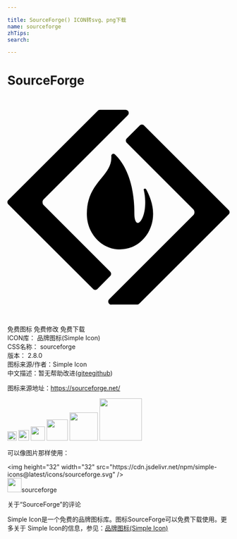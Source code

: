 ```yaml
---

title: SourceForge() ICON转svg、png下载
name: sourceforge
zhTips: 
search: 

---
```


# SourceForge  <small style="font-size: 60%;font-weight: 100"></small>

<div id="svg" class="svg-wrap">
<svg role="img" xmlns="http://www.w3.org/2000/svg" viewBox="0 0 24 24"><title>SourceForge icon</title><path d="M9.998 1.4648c-.088 0-.1761.0395-.2402.1036L.1016 11.2148c-.1361.1281-.1361.3444 0 .4805l9.1523 9.1348c.064.072.1522.1054.2402.1054.0881 0 .1743-.0414.2383-.1054l1.3692-1.3848c.136-.128.136-.3444 0-.4805l-7.172-7.1738a.4682.4682 0 010-.664l9.0782-9.0782c.1201-.12.1123-.2728.0723-.377-.04-.096-.1444-.207-.3125-.207H9.998zm4.5313 1.5918c-.088 0-.1762.0415-.2402.1055l-1.3926 1.3926c-.1361.128-.1361.3444 0 .4805l7.1719 7.1816c.088.088.1367.208.1367.3281 0 .1201-.0487.24-.1367.3281l-9.0782 9.0782c-.12.12-.1123.2728-.0722.377.04.096.1443.207.3125.207v-.0079H14c.088 0 .1762-.0316.2402-.0957l9.6563-9.6543c.072-.064.1035-.1521.1035-.2402 0-.088-.0395-.1762-.1035-.2402l-9.127-9.1348c-.064-.072-.1521-.1055-.2402-.1055zM11.4336 6.213c-.1125.005-.2164.1007-.211.2383.1442 2.2176-2.6425 2.7635-2.6425 6.246v.0235c0 2.1216 1.6026 3.8418 3.58 3.8418 1.9775 0 3.5782-1.7202 3.5782-3.8418v-.0234c0-.9848-.3679-1.9225-.7442-2.627-.072-.136-.2896-.087-.2656.041.6725 2.9943-1.0156 4.8507-1.0156 2.545 0-3.931-1.3943-5.7162-2.1309-6.3887a.2072.2072 0 00-.1484-.0547Z"/></svg>
</div>
<detail full-name='sourceforge'></detail>

<div class="detail-page">
<p>
<span><span class="badge-success badge">免费图标</span> <span class="badge-success badge">免费修改</span>  <span class="badge-success badge">免费下载</span> </span>
<br/>
<span>
ICON库：
<span class="badge-secondary badge">品牌图标(Simple Icon)</span> 
</span>
<br/>
<span>
CSS名称：
<span class="badge-secondary badge">sourceforge</span> 
</span>

<br/>
<span>
版本：
<span class="badge-secondary badge">2.8.0</span> 
</span>
<br/>
<span>图标来源/作者：<span class="badge-light badge">Simple Icon</span></span> 
<br/>
<span class="zh-detail">中文描述：暂无<span class="help-link"><span>帮助改进</span>(<a href="https://gitee.com/liuwave/icon-helper/edit/master/json/brands/sourceforge.json" target="_blank" rel="noopener noreferrer">gitee</a><a href="https://github.com/liuwave/icon-helper/edit/master/json/brands/sourceforge.json" target="_blank" rel="noopener noreferrer">github</a></span>)</span><br/>
</p>
</div><div class="description description alert alert-light"><p>图标来源地址：<a href="https://sourceforge.net/" target="_blank" rel="noopener noreferrer">https://sourceforge.net/</a></p></div>
<div class="alert alert-dark">
<img height="21" width="21" src="https://cdn.jsdelivr.net/npm/simple-icons@latest/icons/sourceforge.svg" />
<img height="24" width="24" src="https://cdn.jsdelivr.net/npm/simple-icons@latest/icons/sourceforge.svg" />
<img height="32" width="32" src="https://cdn.jsdelivr.net/npm/simple-icons@latest/icons/sourceforge.svg" />
<img height="48" width="48" src="https://cdn.jsdelivr.net/npm/simple-icons@latest/icons/sourceforge.svg" />
<img height="64" width="64" src="https://cdn.jsdelivr.net/npm/simple-icons@latest/icons/sourceforge.svg" />
<img height="96" width="96" src="https://cdn.jsdelivr.net/npm/simple-icons@latest/icons/sourceforge.svg" />

</div>
<div>
  <p>可以像图片那样使用：    
  </p>
  <div class="alert alert-primary" style="font-size: 14px">
    &lt;img height="32" width="32" src="https://cdn.jsdelivr.net/npm/simple-icons@latest/icons/sourceforge.svg" /&gt;
    <copy-btn content='<img height="32" width="32" src="https://cdn.jsdelivr.net/npm/simple-icons@latest/icons/sourceforge.svg" />'></copy-btn>
  </div>
  <div class="alert alert-secondary">
    <img height="32" width="32" src="https://cdn.jsdelivr.net/npm/simple-icons@latest/icons/sourceforge.svg" />sourceforge
    <copy-btn content="sourceforge" btn-title="复制图标名称"></copy-btn>
  </div>
</div>

<Vssue title="关于“SourceForge”的评论" >关于“SourceForge”的评论</Vssue>


<div><p>Simple Icon是一个免费的品牌图标库。图标SourceForge可以免费下载使用。更多关于  Simple Icon的信息，参见：<a target="_blank" href="https://iconhelper.cn/brands.html">品牌图标(Simple Icon)</a>
</p></div>
